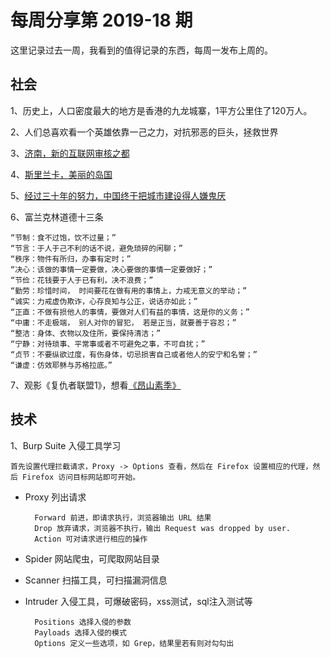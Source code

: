 # 每周分享第 2019-18 期

这里记录过去一周，我看到的值得记录的东西，每周一发布上周的。

## 社会

1、历史上，人口密度最大的地方是香港的九龙城寨，1平方公里住了120万人。

2、人们总喜欢看一个英雄依靠一己之力，对抗邪恶的巨头，拯救世界

3、[济南，新的互联网审核之都](http://www.zaobao.com/special/report/politic/cnpol/story20190423-950713)

4、[斯里兰卡，美丽的岛国](https://zh.wikipedia.org/wiki/%E6%96%AF%E9%87%8C%E8%98%AD%E5%8D%A1)

5、[经过三十年的努力，中国终于把城市建设得人嫌鬼厌](https://media.weibo.cn/article?id=2309634365475265039501)

6、富兰克林道德十三条

```
“节制：食不过饱，饮不过量；”
“节言：于人于己不利的话不说，避免琐碎的闲聊；”
“秩序：物件有所归，办事有定时；”
“决心：该做的事情一定要做，决心要做的事情一定要做好；”
“节俭：花钱要于人于已有利，决不浪费；”
“勤劳：珍惜时间， 时间要花在做有用的事情上，力戒无意义的举动；”
“诚实：力戒虚伪欺诈，心存良知与公正，说话亦如此；”
“正直：不做有损他人的事情，要做对人们有益的事情，这是你的义务；”
“中庸：不走极端， 别人对你的冒犯， 若是正当，就要善于容忍；”
“整洁：身体、衣物以及住所，要保持清洁；”
“宁静：对待琐事、平常事或者不可避免之事，不可自扰；”
“贞节：不要纵欲过度，有伤身体，切忌损害自己或者他人的安宁和名誉；”
“谦虚：仿效耶稣与苏格拉底。”
```

7、观影《复仇者联盟1》，想看[《昂山素季》](https://zh.wikipedia.org/wiki/%E6%98%82%E5%B1%B1%E7%B4%A0%E5%A7%AC_(%E9%9B%BB%E5%BD%B1))

## 技术

1、Burp Suite 入侵工具学习

	首先设置代理拦截请求，Proxy -> Options 查看，然后在 Firefox 设置相应的代理，然后 Firefox 访问目标网站即可开始。

* Proxy 列出请求
		
		Forward 前进，即请求执行，浏览器输出 URL 结果
		Drop 放弃请求，浏览器不执行，输出 Request was dropped by user.
		Action 可对请求进行相应的操作

* Spider 网站爬虫，可爬取网站目录

* Scanner 扫描工具，可扫描漏洞信息

* Intruder 入侵工具，可爆破密码，xss测试，sql注入测试等

		Positions 选择入侵的参数
		Payloads 选择入侵的模式
		Options 定义一些选项，如 Grep，结果里若有则对勾勾出
